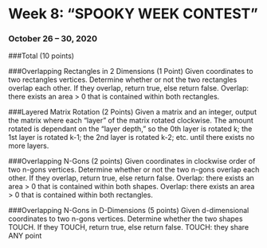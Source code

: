 # Week 8: “SPOOKY WEEK CONTEST”
### October 26 – 30, 2020
###Total (10 points)

###Overlapping Rectangles in 2 Dimensions (1 Point)
Given coordinates to two rectangles vertices. Determine whether or not the two rectangles overlap each other. If they overlap, return true, else return false. Overlap: there exists an area > 0 that is contained within both rectangles.

###Layered Matrix Rotation (2 Points)
Given a matrix and an integer, output the matrix where each “layer” of the matrix rotated clockwise. The amount rotated is dependant on the “layer depth,” so the 0th layer is rotated k; the 1st layer is rotated k-1; the 2nd layer is rotated k-2; etc. until there exists no more layers.

###Overlapping N-Gons (2 points)
Given coordinates in clockwise order of two n-gons vertices. Determine whether or not the two n-gons overlap each other. If they overlap, return true, else return false. Overlap: there exists an area > 0 that is contained within both shapes.
Overlap: there exists an area > 0 that is contained within both rectangles.

###Overlapping N-Gons in D-Dimensions (5 points)
Given d-dimensional coordinates to two n-gons vertices. Determine whether the two shapes TOUCH.  If they TOUCH, return true, else return false.
TOUCH: they share ANY point
